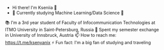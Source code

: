 - Hi there! I'm Kseniia 👋
- 👀 Currently studying Machine Learning/Data Science 🌱

📚 I'm a 3rd year student of Faculty of Infocommunication Technologies at ITMO University in Saint-Petersburg, Russia
🌱 Spent my semester exchange in University of Innsbruck, Austria
📫 How to reach me: https://t.me/ksenyanix
⚡ Fun fact: I'm a big fan of studying and traveling

<!--
**ksenyanix/ksenyanix** is a ✨ _special_ ✨ repository because its `README.md` (this file) appears on your GitHub profile.

Here are some ideas to get you started:

-->
